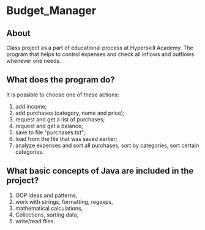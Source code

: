 # Budget_Manager

## About
Class project as a part of educational process at Hyperskill Academy.
The program that helps to control expenses and check all inflows and outflows whenever one needs.

## What does the program do?

It is possible to choose one of these actions:
1) add income;
2) add purchases (category, name and price);
3) request and get a list of purchases;
4) request and get a balance;
5) save to file "purchases.txt";
6) load from the file that was saved earlier;
7) analyze expenses and sort all purchases, sort by categories, sort certain categories.

## What basic concepts of Java are included in the project?
 1) OOP ideas and patterns,
 2) work with strings, formatting, regexps,
 3) mathematical calculations,
 4) Collections, sorting data,
 5) write/read files.
